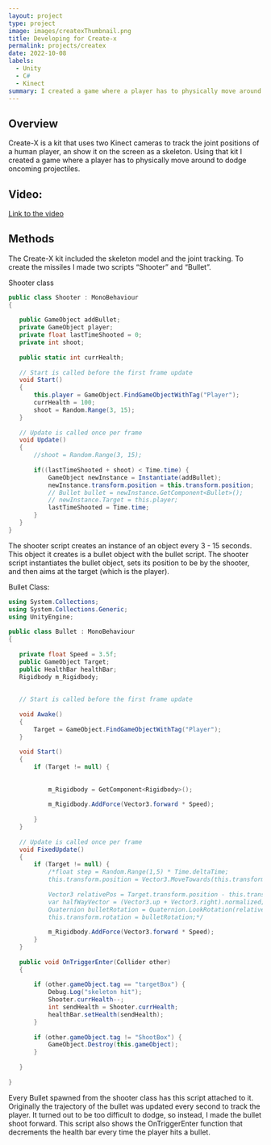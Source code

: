 ```yaml
---
layout: project
type: project
image: images/createxThumbnail.png
title: Developing for Create-x
permalink: projects/createx
date: 2022-10-08
labels:
  - Unity 
  - C#
  - Kinect
summary: I created a game where a player has to physically move around to dodge oncoming projectiles. 
---
```




## Overview 

Create-X is a kit that uses two Kinect cameras to track the joint positions of a human player, an show it on the screen as a skeleton. Using that kit I created a game where a player has to physically move around to dodge oncoming projectiles. 

## Video:

[Link to the video](https://youtu.be/DqAXcq1dW00)


## Methods 

The Create-X kit included the skeleton model and the joint tracking. To create the missiles I made two scripts “Shooter” and “Bullet”. 


Shooter class 

```cs
public class Shooter : MonoBehaviour
{
 
   public GameObject addBullet;
   private GameObject player;
   private float lastTimeShooted = 0;
   private int shoot;
 
   public static int currHealth;
 
   // Start is called before the first frame update
   void Start()
   {
       this.player = GameObject.FindGameObjectWithTag("Player");
       currHealth = 100;
       shoot = Random.Range(3, 15);
   }
 
   // Update is called once per frame
   void Update()
   {
       //shoot = Random.Range(3, 15);
 
       if((lastTimeShooted + shoot) < Time.time) {
           GameObject newInstance = Instantiate(addBullet);
           newInstance.transform.position = this.transform.position;
           // Bullet bullet = newInstance.GetComponent<Bullet>();
           // newInstance.Target = this.player;
           lastTimeShooted = Time.time;
       }
   }
}
```

The shooter script creates an instance of an object every 3 - 15 seconds. This object it creates is a bullet object with the bullet script. The shooter script instantiates the bullet object, sets its position to be by the shooter, and then aims at the target (which is the player). 


Bullet Class: 

```cs
using System.Collections;
using System.Collections.Generic;
using UnityEngine;
 
public class Bullet : MonoBehaviour
{
 
   private float Speed = 3.5f;
   public GameObject Target;
   public HealthBar healthBar;
   Rigidbody m_Rigidbody;
 
 
   // Start is called before the first frame update
 
   void Awake()
   {
       Target = GameObject.FindGameObjectWithTag("Player");
   }
 
   void Start()
   {
       if (Target != null) {
  
 
           m_Rigidbody = GetComponent<Rigidbody>();
 
           m_Rigidbody.AddForce(Vector3.forward * Speed);
 
       }
   }
 
   // Update is called once per frame
   void FixedUpdate()
   {
       if (Target != null) {
           /*float step = Random.Range(1,5) * Time.deltaTime;
           this.transform.position = Vector3.MoveTowards(this.transform.position, Target.transform.position + new Vector3(0,0.5f,0), step);
 
           Vector3 relativePos = Target.transform.position - this.transform.position;
           var halfWayVector = (Vector3.up + Vector3.right).normalized;
           Quaternion bulletRotation = Quaternion.LookRotation(relativePos, halfWayVector);
           this.transform.rotation = bulletRotation;*/
 
           m_Rigidbody.AddForce(Vector3.forward * Speed);
       }
   }
 
   public void OnTriggerEnter(Collider other)
   {
      
       if (other.gameObject.tag == "targetBox") {
           Debug.Log("skeleton hit");
           Shooter.currHealth--;
           int sendHealth = Shooter.currHealth;
           healthBar.setHealth(sendHealth);
       }
 
       if (other.gameObject.tag != "ShootBox") {
           GameObject.Destroy(this.gameObject);
       }
 
   }
 
}
```

Every Bullet spawned from the shooter class has this script attached to it. Originally the trajectory of the bullet was updated every second to track the player. It turned out to be too difficult to dodge, so instead, I made the bullet shoot forward. This script also shows the OnTriggerEnter function that decrements the health bar every time the player hits a bullet. 

